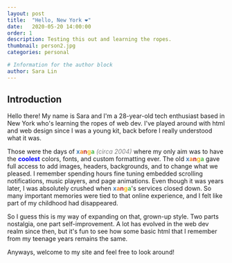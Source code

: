 ```yaml
---
layout: post
title:  "Hello, New York ❤"
date:   2020-05-20 14:00:00
order: 1
description: Testing this out and learning the ropes. 
thumbnail: person2.jpg
categories: personal

# Information for the author block
author: Sara Lin
---
```


<h2> Introduction </h2>  <!-- style="color: #9FA8DA" -->

Hello there! My name is Sara and I'm a 28-year-old tech enthusiast based in New York who's learning the ropes of web dev. I've played around with html and web design since I was a young kit, back before I really understood what it was. 

Those were the days of <b><span style="color: #4480bb">x</span><span style="color: #f38522">a</span><span style="color: #b62025">n</span><span style="color: #f7c021">g</span><span style="color: #4db848">a</span></b> <span style="color: grey"><i>(circa 2004)</i></span> where my only aim was to have the <span style="color: blue"><b>coolest</b></span> colors, fonts, and custom formatting ever. The old <b><span style="color: #4480bb">x</span><span style="color: #f38522">a</span><span style="color: #b62025">n</span><span style="color: #f7c021">g</span><span style="color: #4db848">a</span></b> gave full access to add images, headers, backgrounds, and to change what we pleased. I remember spending hours fine tuning embedded scrolling notifications, music players, and page animations. Even though it was years later, I was absolutely crushed when <b><span style="color: #4480bb">x</span><span style="color: #f38522">a</span><span style="color: #b62025">n</span><span style="color: #f7c021">g</span><span style="color: #4db848">a</span></b>'s services closed down. So many important memories were tied to that online experience, and I felt like part of my childhood had disappeared. 

So I guess this is my way of expanding on that, grown-up style. Two parts nostalgia, one part self-improvement. A lot has evolved in the web dev realm since then, but it's fun to see how some basic html that I remember from my teenage years remains the same. 

Anyways, welcome to my site and feel free to look around!